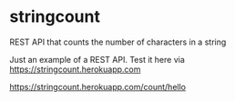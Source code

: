 # stringcount
REST API that counts the number of characters in a string

Just an example of a REST API.
Test it here via https://stringcount.herokuapp.com

https://stringcount.herokuapp.com/count/hello

